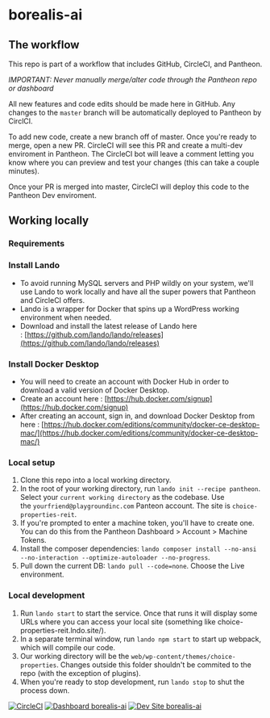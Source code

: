 # borealis-ai

## **The workflow**

This repo is part of a workflow that includes GitHub, CircleCI, and Pantheon.

*IMPORTANT: Never manually merge/alter code through the Pantheon repo or dashboard*

All new features and code edits should be made here in GitHub. Any changes to the `master` branch will be automatically deployed to Pantheon by CirclCI.

To add new code, create a new branch off of master. Once you're ready to merge, open a new PR. CircleCI will see this PR and create a multi-dev enviroment in Pantheon. The CircleCI bot will leave a comment letting you know where you can preview and test your changes (this can take a couple minutes).

Once your PR is merged into master, CircleCI will deploy this code to the Pantheon Dev enviroment.

## **Working locally**

### **Requirements**

### **Install Lando**

- To avoid running MySQL servers and PHP wildly on your system, we'll use Lando to work locally and have all the super powers that Pantheon and CircleCI offers.
- Lando is a wrapper for Docker that spins up a WordPress working environment when needed.
- Download and install the latest release of Lando here : [https://github.com/lando/lando/releases](https://github.com/lando/lando/releases)

### **Install Docker Desktop**

- You will need to create an account with Docker Hub in order to download a valid version of Docker Desktop.
- Create an account here : [https://hub.docker.com/signup](https://hub.docker.com/signup)
- After creating an account, sign in, and download Docker Desktop from here : [https://hub.docker.com/editions/community/docker-ce-desktop-mac/](https://hub.docker.com/editions/community/docker-ce-desktop-mac/)

### **Local setup**

1. Clone this repo into a local working directory.
2. In the root of your working directory, run `lando init --recipe pantheon`. Select your `current working directory` as the codebase. Use the `yourfriend@playgroundinc.com` Panteon account. The site is `choice-properties-reit`.
3. If you're prompted to enter a machine token, you'll have to create one. You can do this from the Pantheon Dashboard > Account > Machine Tokens.
4. Install the composer dependencies: `lando composer install --no-ansi --no-interaction --optimize-autoloader --no-progress`.
5. Pull down the current DB: `lando pull --code=none`. Choose the Live environment.

### **Local development**

1. Run `lando start` to start the service. Once that runs it will display some URLs where you can access your local site (something like choice-properties-reit.lndo.site/).
2. In a separate terminal window, run `lando npm start` to start up webpack, which will compile our code.
3. Our working directory will be the `web/wp-content/themes/choice-properties`. Changes outside this folder shouldn't be commited to the repo (with the exception of plugins).
4. When you're ready to stop development, run `lando stop` to shut the process down.

[![CircleCI](https://circleci.com/gh/playgroundinc/borealis-ai.svg?style=shield&circle-token=000d534c7fb99f1c13ef8bd848d893d9a0038419)](https://circleci.com/gh/playgroundinc/borealis-ai)
[![Dashboard borealis-ai](https://img.shields.io/badge/dashboard-borealis_ai-yellow.svg)](https://dashboard.pantheon.io/sites/7c6ad968-c37a-40d5-8591-e6c85d4abc7f#dev/code)
[![Dev Site borealis-ai](https://img.shields.io/badge/site-borealis_ai-blue.svg)](http://dev-borealis-ai.pantheonsite.io/)